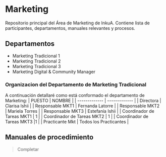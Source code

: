 # Marketing
Repositorio principal del Área de Marketing de InkuA. Contiene lista de participantes, departamentos, manuales relevantes y procesos. 

## Departamentos
- Marketing Tradicional 1
- Marketing Tradicional 2
- Marketing Tradicional 3
- Marketing Digital & Community Manager 

### Organizacion del Departamento de Marketing Tradicional
A continuación detallaré como está conformado el departamento de Marketing:
| PUESTO | NOMBRE |
| ------------- | ------------- |
| Directora  | Clarisa Ishii  |
| Responsable MKT1 | Fernanda Latorre |
| Responsable MKT2 | Mariela Torres |
| Responsable MKT3 | Estefanía Ishii  |
| Coordinador de Tareas MKT1  | 1  |
| Coordinador de Tareas MKT2  | 1 |
| Coordinador de Tareas MKT3  |1 |
| Practicante Mkt | Todos los Practicantes |






## Manuales de procedimiento
> Completar
